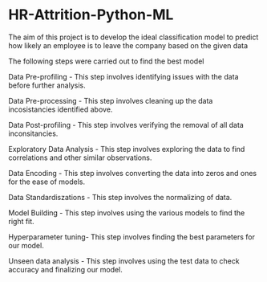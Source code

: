 # HR-Attrition-Python-ML
The aim of this project is to develop the ideal classification model to predict how likely an employee is to leave the company based on the given data

The following steps were carried out to find the best model

Data Pre-profiling - This step involves identifying issues with the data before further analysis.

Data Pre-processing - This step involves cleaning up the data incosistancies identified above.

Data Post-profiling - This step involves verifying the removal of all data inconsitancies.

Exploratory Data Analysis - This step involves exploring the data to find correlations and other similar observations.

Data Encoding - This step involves converting the data into zeros and ones for the ease of models.

Data Standardiszations - This step involves the normalizing of data.

Model Building - This step involves using the various models to find the right fit.

Hyperparameter tuning- This step involves finding the best parameters for our model.

Unseen data analysis - This step involves using the test data to check accuracy and finalizing our model.
